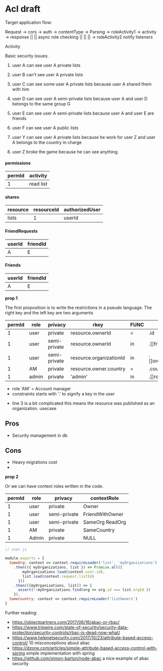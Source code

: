 # Acl draft

Target application flow:

Request -> cors -> auth -> contentType -> Parsing -> roleActivity1 -> activity -> response
                                                  ||                     ||
                                              async role checking        ||
                                                  ||                     ||
                                                  -> roleActivity2      notify listeners


Activity

Basic security issues:

1) user A can see user A private lists
2) user B can't see user A private lists

3) user C can see some user A private lists because user A shared them with him

4) user D can see user A semi-private lists because user A and user D belongs to the same group G

5) user E can see user A semi-private lists because user A and user E are friends

6) user F can see user A public lists

7) user Y can see user A private lists because he work for user Z
       and user A belongs to the country in charge

8) user Z broke the game because he can see anything.


#### permissions

permId | activity
-------|---------------
1      | read list

#### shares

resource | resourceId | authorizedUser
---------|------------|-------------------
lists    | 1          | userId

#### FriendRequests

userId | friendId
-------|---------
A      | E

#### Friends

userId | friendId
-------|---------
A      | E

**prop 1**

The first proposition is to write the restrictions in a pseudo language. The right key and the left key are
two arguments 

permId | role  | privacy      | rkey                           | FUNC     | lkey
-------|-------|--------------|--------------------------------|----------|----------
1      | user  | private      | resource.ownerId               | =        | .id 
1      | user  | semi-private | resource.ownerId               | in       | .[]friends.id
1      | user  | semi-private | resource.organizationId        | in       | .[]organizations.id
1      | AM    | private      | resource.owner.country         | =        | .country
1      | admin | private      | 'admin'                        | in       | .[]roles

* role 'AM' = Account manager
* constraints starts with '.' to signify a key in the user

- line 3 is a bit complicated this means the resource was published as an organization. usecase 

Pros
--

- Security management in db

Cons
--

- Heavy migrations cost
- 

**prop 2**

Or we can have context roles written in the code.

permId | role  | privacy      | contextRole
-------|-------|--------------|-------------
1      | user  | private      | Owner
1      | user  | semi-private | FriendWithOwner
1      | user  | semi-private | SameOrg ReadOrg
1      | AM    | private      | SameCountry
1      | Admin | private      | NULL

```javascript
// user.js

module.exports = {
  SameOrg: context => context.requireLoader('list', 'myOrganizations')
    .then(({ myOrganizations, list }) => Promise.all([
        myOrganizations.load(context.user.id),
        list.load(context.request.listId)
      ]))
    .then(([myOrganizations, list]) => {
      assert(!!myOrganizations.find(org => org.id === list.orgId ))
    }),
  SameCountry: context => context.requireLoader('listOwners')
}
```

Further reading:

- https://objectpartners.com/2017/06/16/abac-or-rbac/
- https://www.tripwire.com/state-of-security/security-data-protection/security-controls/rbac-is-dead-now-what/
- https://www.helpnetsecurity.com/2017/10/23/attribute-based-access-control/ 10 misconceptions about abac
- https://dzone.com/articles/simple-attribute-based-access-control-with-spring simple implementation with spring
- https://github.com/simon-barton/node-abac a nice example of abac security
